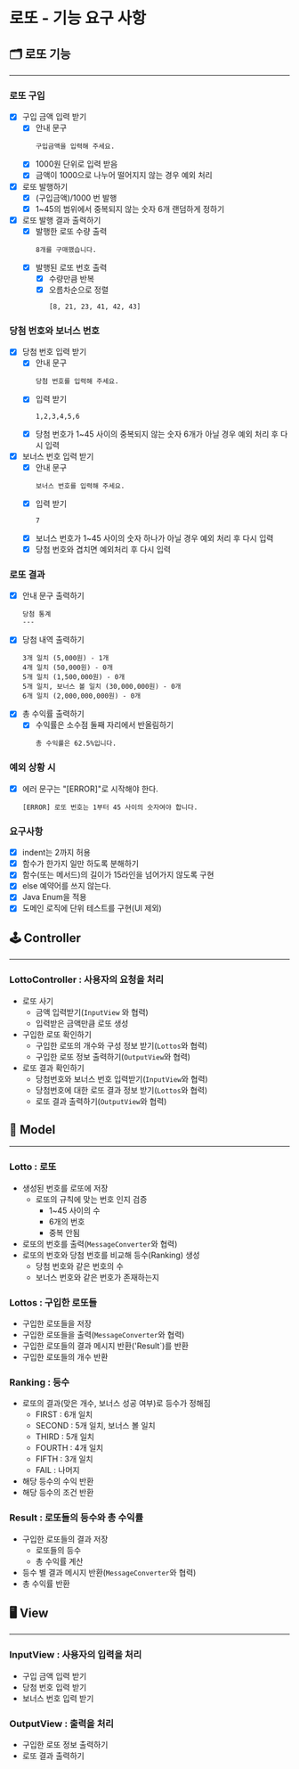 # 로또 - 기능 요구 사항
## 🗂 로또 기능

---

### 로또 구입
- [x] 구입 금액 입력 받기
  - [x] 안내 문구
    ```
    구입금액을 입력해 주세요.
    ```
  - [x] 1000원 단위로 입력 받음
  - [x] 금액이 1000으로 나누어 떨어지지 않는 경우 예외 처리
- [x] 로또 발행하기
  - [x] (구입금액)/1000 번 발행
  - [x] 1~45의 범위에서 중복되지 않는 숫자 6개 랜덤하게 정하기
- [x] 로또 발행 결과 출력하기
  - [x] 발행한 로또 수량 출력
    ```
    8개를 구매했습니다.
    ```
  - [x] 발행된 로또 번호 출력
    - [x] 수량만큼 반복
    - [x] 오름차순으로 정렬
      ```
      [8, 21, 23, 41, 42, 43]
      ```
### 당첨 번호와 보너스 번호
- [x] 당첨 번호 입력 받기
  - [x] 안내 문구
    ```
    당첨 번호를 입력해 주세요.
    ```
  - [x] 입력 받기
    ```
    1,2,3,4,5,6
    ```
  - [x] 당첨 번호가 1~45 사이의 중복되지 않는 숫자 6개가 아닐 경우 예외 처리 후 다시 입력
- [x] 보너스 번호 입력 받기
  - [x] 안내 문구
    ```
    보너스 번호를 입력해 주세요.
    ```
  - [x] 입력 받기
    ```
    7
    ```
  - [x] 보너스 번호가 1~45 사이의 숫자 하나가 아닐 경우 예외 처리 후 다시 입력
  - [x] 당첨 번호와 겹치면 예외처리 후 다시 입력
### 로또 결과
- [x] 안내 문구 출력하기
  ```
  당첨 통계
  ---
  ```
- [x] 당첨 내역 출력하기
  ```
  3개 일치 (5,000원) - 1개
  4개 일치 (50,000원) - 0개
  5개 일치 (1,500,000원) - 0개
  5개 일치, 보너스 볼 일치 (30,000,000원) - 0개
  6개 일치 (2,000,000,000원) - 0개
  ```
- [x] 총 수익률 출력하기
  - [x] 수익률은 소수점 둘째 자리에서 반올림하기
    ```
    총 수익률은 62.5%입니다.
    ```
### 예외 상황 시
- [x] 에러 문구는 "[ERROR]"로 시작해야 한다.
  ```
  [ERROR] 로또 번호는 1부터 45 사이의 숫자여야 합니다.
  ```
  
### 요구사항
- [x] indent는 2까지 허용
- [x] 함수가 한가지 일만 하도록 분해하기
- [x] 함수(또는 메서드)의 길이가 15라인을 넘어가지 않도록 구현
- [x] else 예약어를 쓰지 않는다.
- [x] Java Enum을 적용
- [x] 도메인 로직에 단위 테스트를 구현(UI 제외)

## 🕹 Controller

---

### LottoController : 사용자의 요청을 처리
- 로또 사기
  - 금액 입력받기(`InputView` 와 협력)
  - 입력받은 금액만큼 로또 생성
- 구입한 로또 확인하기
  - 구입한 로또의 개수와 구성 정보 받기(`Lottos`와 협력)
  - 구입한 로또 정보 출력하기(`OutputView`와 협력)
- 로또 결과 확인하기
  - 당첨번호와 보너스 번호 입력받기(`InputView`와 협력)
  - 당첨번호에 대한 로또 결과 정보 받기(`Lottos`와 협력)
  - 로또 결과 출력하기(`OutputView`와 협력)

## 🎱 Model

---

### Lotto : 로또
- 생성된 번호를 로또에 저장
  - 로또의 규칙에 맞는 번호 인지 검증
    - 1~45 사이의 수
    - 6개의 번호
    - 중복 안됨
- 로또의 번호를 출력(`MessageConverter`와 협력)
- 로또의 번호와 당첨 번호를 비교해 등수(Ranking) 생성
  - 당첨 번호와 같은 번호의 수
  - 보너스 번호와 같은 번호가 존재하는지

### Lottos : 구입한 로또들
- 구입한 로또들을 저장
- 구입한 로또들을 출력(`MessageConverter`와 협력)
- 구입한 로또들의 결과 메시지 반환('Result`)를 반환
- 구입한 로또들의 개수 반환

### Ranking : 등수
- 로또의 결과(맞은 개수, 보너스 성공 여부)로 등수가 정해짐
  - FIRST : 6개 일치
  - SECOND : 5개 일치, 보너스 볼 일치
  - THIRD : 5개 일치
  - FOURTH : 4개 일치
  - FIFTH : 3개 일치
  - FAIL : 나머지
- 해당 등수의 수익 반환
- 해당 등수의 조건 반환

### Result : 로또들의 등수와 총 수익률
- 구입한 로또들의 결과 저장
  - 로또들의 등수
  - 총 수익률 계산
- 등수 별 결과 메시지 반환(`MessageConverter`와 협력)
- 총 수익률 반환

## 🖥 View

---

### InputView : 사용자의 입력을 처리
- 구입 금액 입력 받기
- 당첨 번호 입력 받기
- 보너스 번호 입력 받기
### OutputView : 출력을 처리
- 구입한 로또 정보 출력하기
- 로또 결과 출력하기

